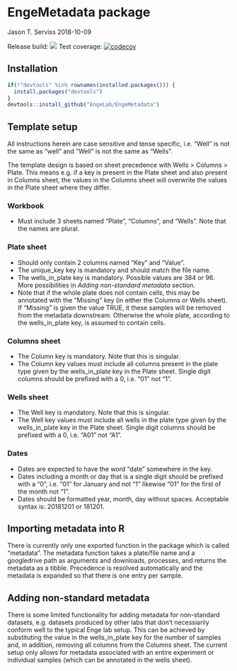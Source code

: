 EngeMetadata package
================
Jason T. Serviss
2018-10-09

Release build:
<a href="https://travis-ci.org/EngeLab/EngeMetadata"><img src="https://travis-ci.org/EngeLab/EngeMetadata.svg?branch=master"></a>
Test coverage:
[![codecov](https://codecov.io/gh/EngeLab/EngeMetadata/branch/master/graph/badge.svg)](https://codecov.io/gh/EngeLab/EngeMetadata)

## Installation

``` r
if(!"devtools" %in% rownames(installed.packages())) {
  install.packages("devtools")
}
devtools::install_github("EngeLab/EngeMetadata")
```

## Template setup

All instructions herein are case sensitive and tense specific, i.e.
“Well” is not the same as “well” and “Well” is not the same as
“Wells”.

The template design is based on sheet precedence with Wells \> Columns
\> Plate. This means e.g. if a key is present in the Plate sheet and
also present in Columns sheet, the values in the Columns sheet will
overwrite the values in the Plate sheet where they differ.

### Workbook

  - Must include 3 sheets named “Plate”, “Columns”, and “Wells”. Note
    that the names are plural.

### Plate sheet

  - Should only contain 2 columns named “Key” and “Value”.
  - The unique\_key key is mandatory and should match the file name.
  - The wells\_in\_plate key is mandatory. Possible values are 384 or
    96. More possibilities in *Adding non-standard metadata* section.
  - Note that if the whole plate does not contain cells, this may be
    annotated with the “Missing” key (in either the Columns or Wells
    sheet). If “Missing” is given the value TRUE, it these samples will
    be removed from the metadata downstream. Otherwise the whole plate,
    according to the wells\_in\_plate key, is assumed to contain cells.

### Columns sheet

  - The Column key is mandatory. Note that this is singular.
  - The Column key values must include all columns present in the plate
    type given by the wells\_in\_plate key in the Plate sheet. Single
    digit columns should be prefixed with a 0, i.e. “01” not “1”.

### Wells sheet

  - The Well key is mandatory. Note that this is singular.
  - The Well key values must include all wells in the plate type given
    by the wells\_in\_plate key in the Plate sheet. Single digit columns
    should be prefixed with a 0, i.e. “A01” not “A1”.

### Dates

  - Dates are expected to have the word “date” somewhere in the key.
  - Dates including a month or day that is a single digit should be
    prefixed with a “0”, i.e. “01” for January and not “1” likewise “01”
    for the first of the month not “1”.
  - Dates should be formatted year, month, day without spaces.
    Acceptable syntax is: 20181201 or 181201.

## Importing metadata into R

There is currently only one exported function in the package which is
called “metadata”. The metadata function takes a plate/file name and a
googledrive path as arguments and downloads, processes, and returns the
metadata as a tibble. Precedence is resolved automatically and the
metadata is expanded so that there is one entry per sample.

## Adding non-standard metadata

There is some limited functionality for adding metadata for non-standard
datasets, e.g. datasets produced by other labs that don’t necessiarily
conform well to the typical Enge lab setup. This can be achieved by
substituting the value in the wells\_in\_plate key for the number of
samples and, in addition, removing all columns from the Columns sheet.
The current setup only allows for metadata associated with an entire
experiment or individual samples (which can be annotated in the wells
sheet).
